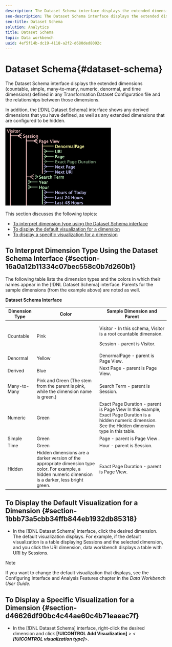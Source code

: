 ```yaml
---
description: The Dataset Schema interface displays the extended dimensions (countable, simple, many-to-many, numeric, denormal, and time dimensions) defined in any Transformation Dataset Configuration file and the relationships between those dimensions.
seo-description: The Dataset Schema interface displays the extended dimensions (countable, simple, many-to-many, numeric, denormal, and time dimensions) defined in any Transformation Dataset Configuration file and the relationships between those dimensions.
seo-title: Dataset Schema
solution: Analytics
title: Dataset Schema
topic: Data workbench
uuid: 4ef5f14b-dc19-4118-a2f2-d680ded8092c
---
```


# Dataset Schema{#dataset-schema}

The Dataset Schema interface displays the extended dimensions (countable, simple, many-to-many, numeric, denormal, and time dimensions) defined in any Transformation Dataset Configuration file and the relationships between those dimensions.

 In addition, the [!DNL Dataset Schema] interface shows any derived dimensions that you have defined, as well as any extended dimensions that are configured to be hidden.

![](assets/vis_DatasetSchema_Example.png)

This section discusses the following topics:

* [To interpret dimension type using the Dataset Schema interface](../../../../home/c-dataset-const-proc/c-dataset-config-tools/c-dataset-config-int/c-dataset-schema.md#section-16a0a12b11334c07bec558c0b7d260b1) 
* [To display the default visualization for a dimension](../../../../home/c-dataset-const-proc/c-dataset-config-tools/c-dataset-config-int/c-dataset-schema.md#section-1bbb73a5cbb34ffb844eb1932db85318) 
* [To display a specific visualization for a dimension](../../../../home/c-dataset-const-proc/c-dataset-config-tools/c-dataset-config-int/c-dataset-schema.md#section-d46626df90bc4c44ae60c4b71eaeac7f)

## To Interpret Dimension Type Using the Dataset Schema Interface {#section-16a0a12b11334c07bec558c0b7d260b1}

The following table lists the dimension types and the colors in which their names appear in the [!DNL Dataset Schema] interface. Parents for the sample dimensions (from the example above) are noted as well.

<table id="table_20D1A9EAAED247338476C475C63255F5"> 
 <desc> 
  <b> <span class="wintitle"> Dataset Schema</span> Interface </b> 
 </desc> 
 <thead> 
  <tr> 
   <th colname="col1" class="entry"> Dimension Type </th> 
   <th colname="col2" class="entry"> Color </th> 
   <th colname="col3" class="entry"> Sample Dimension and Parent </th> 
  </tr> 
 </thead>
 <tbody> 
  <tr> 
   <td colname="col1"> Countable </td> 
   <td colname="col2"> Pink </td> 
   <td colname="col3"> <p>Visitor - In this schema, Visitor is a root countable dimension. </p> <p> Session - parent is Visitor. </p> </td> 
  </tr> 
  <tr> 
   <td colname="col1"> Denormal </td> 
   <td colname="col2"> Yellow </td> 
   <td colname="col3"> DenormalPage - parent is Page View. </td> 
  </tr> 
  <tr> 
   <td colname="col1"> Derived </td> 
   <td colname="col2"> Blue </td> 
   <td colname="col3"> Next Page - parent is Page View. </td> 
  </tr> 
  <tr> 
   <td colname="col1"> Many-to-Many </td> 
   <td colname="col2"> Pink and Green (The stem from the parent is pink, while the dimension name is green.) </td> 
   <td colname="col3"> Search Term - parent is Session. </td> 
  </tr> 
  <tr> 
   <td colname="col1"> Numeric </td> 
   <td colname="col2"> Green </td> 
   <td colname="col3"> Exact Page Duration - parent is Page View In this example, Exact Page Duration is a hidden numeric dimension. See the Hidden dimension type in this table. </td> 
  </tr> 
  <tr> 
   <td colname="col1"> Simple </td> 
   <td colname="col2"> Green </td> 
   <td colname="col3"> Page - parent is Page View . </td> 
  </tr> 
  <tr> 
   <td colname="col1"> Time </td> 
   <td colname="col2"> Green </td> 
   <td colname="col3"> Hour - parent is Session. </td> 
  </tr> 
  <tr> 
   <td colname="col1"> Hidden </td> 
   <td colname="col2"> Hidden dimensions are a darker version of the appropriate dimension type color. For example, a hidden numeric dimension is a darker, less bright green. </td> 
   <td colname="col3"> Exact Page Duration - parent is Page View. </td> 
  </tr> 
 </tbody> 
</table>

## To Display the Default Visualization for a Dimension {#section-1bbb73a5cbb34ffb844eb1932db85318}

* In the [!DNL Dataset Schema] interface, click the desired dimension. The default visualization displays. For example, if the default visualization is a table displaying Sessions and the selected dimension, and you click the URI dimension, data workbench displays a table with URI by Sessions.

>[!NOTE]
>
>If you want to change the default visualization that displays, see the Configuring Interface and Analysis Features chapter in the *Data Workbench User Guide*.

## To Display a Specific Visualization for a Dimension {#section-d46626df90bc4c44ae60c4b71eaeac7f}

* In the [!DNL Dataset Schema] interface, right-click the desired dimension and click **[!UICONTROL Add Visualization]** > *< **[!UICONTROL visualization type]**>*.

